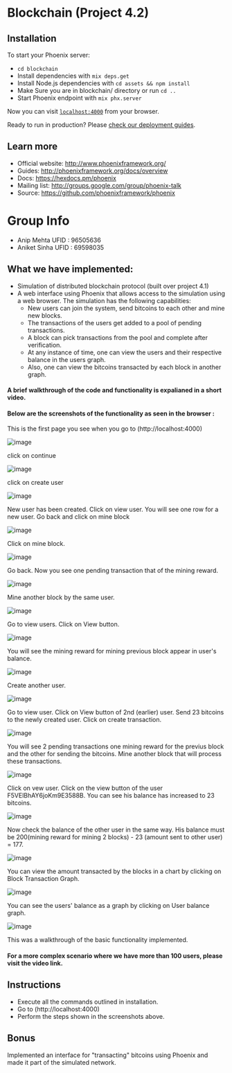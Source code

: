 # Blockchain (Project 4.2)

## Installation
To start your Phoenix server:

  * `cd blockchain`
  * Install dependencies with `mix deps.get`
  * Install Node.js dependencies with `cd assets && npm install`
  * Make Sure you are in blockchain/ directory or run `cd ..`
  * Start Phoenix endpoint with `mix phx.server`

Now you can visit [`localhost:4000`](http://localhost:4000) from your browser.

Ready to run in production? Please [check our deployment guides](http://www.phoenixframework.org/docs/deployment).

## Learn more

  * Official website: http://www.phoenixframework.org/
  * Guides: http://phoenixframework.org/docs/overview
  * Docs: https://hexdocs.pm/phoenix
  * Mailing list: http://groups.google.com/group/phoenix-talk
  * Source: https://github.com/phoenixframework/phoenix
  
  # Group Info
 - Anip Mehta  UFID : 96505636
 - Aniket Sinha UFID : 69598035

  ## What we have implemented:

  * Simulation of distributed blockchain protocol (built over project 4.1)
  *  A web interface using Phoenix that allows access to the simulation using a web browser.
    The simulation has the following capabilities:
     * New users can join the system, send bitcoins to each other and mine new blocks.
     * The transactions of the users get added to a pool of pending transactions.
     * A block can pick transactions from the pool and complete after verification.
     * At any instance of time, one can view the users and their respective balance in the users graph.
     * Also, one can view the bitcoins transacted by each block in another graph. 
   #### A brief walkthrough of the code and functionality is expalianed in a short video.
   #### Below are the screenshots of the functionality as seen in the browser :
   
   This is the first page you see when you go to (http://localhost:4000)
   
   ![image](https://user-images.githubusercontent.com/4914264/49977027-8fb07300-ff12-11e8-9641-ca6d64c7c19c.png)
   
   click on continue
   
   ![image](https://user-images.githubusercontent.com/4914264/49977103-02215300-ff13-11e8-906a-ca2b91a61313.png)

   click on create user
   
   ![image](https://user-images.githubusercontent.com/4914264/49977190-588e9180-ff13-11e8-85eb-7c10589e245d.png)
    
   New user has been created. Click on view user. You will see one row for a new user.
   Go back and click on mine block
   
   ![image](https://user-images.githubusercontent.com/4914264/49977276-b622de00-ff13-11e8-8bb3-82e547a188c7.png)
   
   Click on mine block.
   
   ![image](https://user-images.githubusercontent.com/4914264/49977309-dce11480-ff13-11e8-8c94-5902853c0455.png)
   
   Go back. Now you see one pending transaction that of the mining reward.  
   
   ![image](https://user-images.githubusercontent.com/4914264/49977366-1d409280-ff14-11e8-8f93-b9327c6e4db2.png)
   
   Mine another block by the same user.
   
   ![image](https://user-images.githubusercontent.com/4914264/49977428-51b44e80-ff14-11e8-8caa-061ac1c84287.png)
   
   Go to view users. Click on View button.
   
   ![image](https://user-images.githubusercontent.com/4914264/49977499-8aecbe80-ff14-11e8-8e7c-ae003665cfc0.png)

   You will see the mining reward for mining previous block appear in user's balance.
   
   ![image](https://user-images.githubusercontent.com/4914264/49977641-18c8a980-ff15-11e8-9bfe-d71d186db9a4.png)
   
   Create another user.
   
   ![image](https://user-images.githubusercontent.com/4914264/49977729-76f58c80-ff15-11e8-8354-321d7bc3cf3c.png)
   
   Go to view user. Click on View button of 2nd (earlier) user. 
   Send 23 bitcoins to the newly created user. Click on create transaction.
   
   ![image](https://user-images.githubusercontent.com/4914264/49977865-f6835b80-ff15-11e8-8201-a45647ee407d.png)
   
   You will see 2 pending transactions one mining reward for the previus block and the other for sending the bitcoins.
   Mine another block that will process these transactions.
   
   ![image](https://user-images.githubusercontent.com/4914264/49978019-8d501800-ff16-11e8-9bd8-58fb62903222.png)
   
   Click on vew user. Click on the view button of the user F5VElBhAY6joKm9E3588B.
   You can see his balance has increased to 23 bitcoins.
   
   ![image](https://user-images.githubusercontent.com/4914264/49978095-e3bd5680-ff16-11e8-96b7-c3a53d0fc13a.png)
   
   Now check the balance of the other user in the same way. His balance must be 200(mining reward for mining 2 blocks) - 23 (amount sent to other user) = 177.
   
   ![image](https://user-images.githubusercontent.com/4914264/49978159-3d258580-ff17-11e8-8b5e-e2d15466b196.png)
   
   You can view the amount transacted by the blocks in a chart by clicking on Block Transaction Graph.
   
   ![image](https://user-images.githubusercontent.com/4914264/49978229-837ae480-ff17-11e8-8010-a80addc3a0e8.png)
   
   You can see the users' balance as a graph by clicking on User balance graph.
   
   ![image](https://user-images.githubusercontent.com/4914264/49978274-be7d1800-ff17-11e8-98e8-3d5c072f84d1.png)
   
   
This was a walkthrough of the basic functionality implemented.
#### For a more complex scenario where we have more than 100 users, please visit the video link. 
  
## Instructions

* Execute all the commands outlined in installation.
* Go to (http://localhost:4000)
* Perform the steps shown in the screenshots above.

## Bonus 

Implemented an interface for "transacting" bitcoins using Phoenix and made it part of the simulated network.
